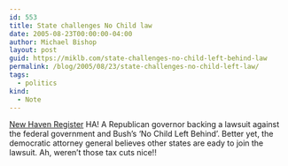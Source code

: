 ```yaml
---
id: 553
title: State challenges No Child law
date: 2005-08-23T00:00:00-04:00
author: Michael Bishop
layout: post
guid: https://miklb.com/state-challenges-no-child-left-behind-law
permalink: /blog/2005/08/23/state-challenges-no-child-left-law/
tags:
  - politics
kind:
  - Note
---
```

<p><a href="http://www.nhregister.com/site/news.cfm?newsid=15080321&BRD=1281&PAG=461&dept_id=517515&rfi=6">New Haven Register</a> HA! A Republican governor backing a lawsuit against the federal government and Bush’s ‘No Child Left Behind’.  Better yet, the democratic attorney general believes other states are eady to join the lawsuit.  Ah, weren’t those tax cuts nice!!</p>